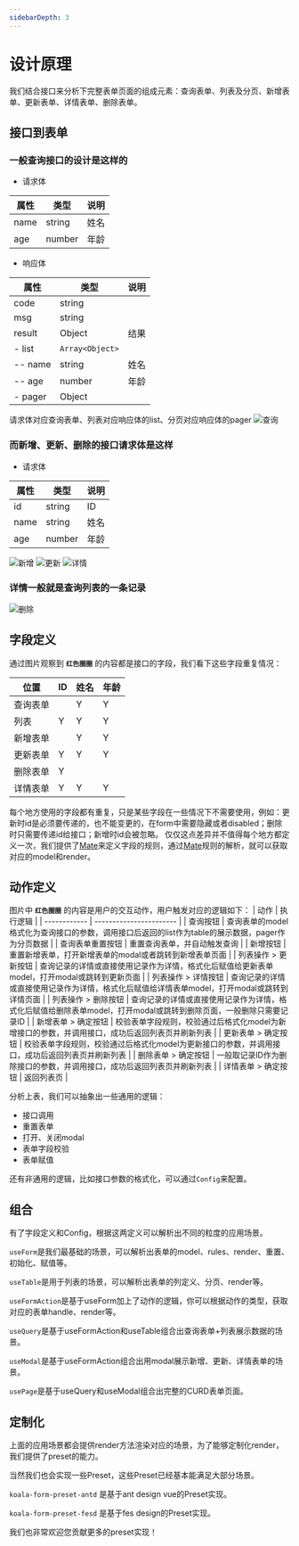 ```yaml
---
sidebarDepth: 3
---
```


# 设计原理
我们结合接口来分析下完整表单页面的组成元素：查询表单、列表及分页、新增表单、更新表单、详情表单、删除表单。

## 接口到表单
### 一般查询接口的设计是这样的
- 请求体

| 属性         | 类型                    | 说明 |
| ------------ | ----------------------- | ------ |
| name | string | 姓名   |
| age | number | 年龄 |

- 响应体

| 属性         | 类型                    | 说明 |
| ------------ | ----------------------- | ------ |
| code | string |
| msg | string |
| result| Object | 结果
| - list| `Array<Object>` |
|   -- name | string | 姓名
|   -- age | number | 年龄 |
| - pager | Object |

请求体对应查询表单、列表对应响应体的list、分页对应响应体的pager
![查询](/page.png)

### 而新增、更新、删除的接口请求体是这样
- 请求体

| 属性         | 类型                    | 说明 |
| ------------ | ----------------------- | ------ |
| id | string | ID  |
| name | string | 姓名   |
| age | number | 年龄 |

![新增](/insert-form.png)
![更新](/update-form.png)
![详情](/view-form.png)

### 详情一般就是查询列表的一条记录

![删除](/delete-form.png)

## 字段定义
通过图片观察到 **`红色圈圈`** 的内容都是接口的字段，我们看下这些字段重复情况：

| 位置         |   ID                     |  姓名            | 年龄
| ------------ | ----------------------- | --------------- | -----------------
| 查询表单  |  | Y  | Y
| 列表  | Y | Y  | Y
| 新增表单  |  | Y  | Y
| 更新表单  | Y | Y  | Y
| 删除表单  | Y |
| 详情表单  | Y | Y  | Y

每个地方使用的字段都有重复，只是某些字段在一些情况下不需要使用，例如：更新时id是必须要传递的，也不能变更的，在form中需要隐藏或者disabled；删除时只需要传递id给接口；新增时id会被忽略。
仅仅这点差异并不值得每个地方都定义一次，我们提供了[Mate](./meta.html)来定义字段的规则，通过[Mate](./meta.html)规则的解析，就可以获取对应的model和render。


## 动作定义
图片中 **`红色圈圈`** 的内容是用户的交互动作，用户触发对应的逻辑如下：
| 动作         |   执行逻辑               |
| ------------ | ----------------------- |
| 查询按钮  | 查询表单的model格式化为查询接口的参数，调用接口后返回的list作为table的展示数据，pager作为分页数据 |
| 查询表单重置按钮  | 重置查询表单，并自动触发查询 |
| 新增按钮  | 重置新增表单，打开新增表单的modal或者跳转到新增表单页面 |
| 列表操作 > 更新按钮  | 查询记录的详情或直接使用记录作为详情，格式化后赋值给更新表单model，打开modal或跳转到更新页面 |
| 列表操作 > 详情按钮  | 查询记录的详情或直接使用记录作为详情，格式化后赋值给详情表单model，打开modal或跳转到详情页面 |
| 列表操作 > 删除按钮  | 查询记录的详情或直接使用记录作为详情，格式化后赋值给删除表单model，打开modal或跳转到删除页面，一般删除只需要记录ID |
| 新增表单 > 确定按钮  | 校验表单字段规则，校验通过后格式化model为新增接口的参数，并调用接口，成功后返回列表页并刷新列表 |
| 更新表单 > 确定按钮  | 校验表单字段规则，校验通过后格式化model为更新接口的参数，并调用接口，成功后返回列表页并刷新列表 |
| 删除表单 > 确定按钮  | 一般取记录ID作为删除接口的参数，并调用接口，成功后返回列表页并刷新列表 | 
| 详情表单 > 确定按钮  | 返回列表页 |

分析上表，我们可以抽象出一些通用的逻辑：
- 接口调用
- 重置表单
- 打开、关闭modal
- 表单字段校验
- 表单赋值

还有非通用的逻辑，比如接口参数的格式化，可以通过`Config`来配置。


## 组合
有了字段定义和Config，根据这两定义可以解析出不同的粒度的应用场景。

`useForm`是我们最基础的场景，可以解析出表单的model、rules、render、重置、初始化、赋值等。

`useTable`是用于列表的场景，可以解析出表单的列定义、分页、render等。

`useFormAction`是基于useForm加上了动作的逻辑，你可以根据动作的类型，获取对应的表单handle、render等。

`useQuery`是基于useFormAction和useTable组合出查询表单+列表展示数据的场景。

`useModal`是基于useFormAction组合出用modal展示新增、更新、详情表单的场景。

`usePage`是基于useQuery和useModal组合出完整的CURD表单页面。

## 定制化
上面的应用场景都会提供render方法渲染对应的场景，为了能够定制化render，我们提供了preset的能力。

当然我们也会实现一些Preset，这些Preset已经基本能满足大部分场景。

`koala-form-preset-antd` 是基于ant design vue的Preset实现。

`koala-form-preset-fesd` 是基于fes design的Preset实现。

我们也非常欢迎您贡献更多的preset实现！